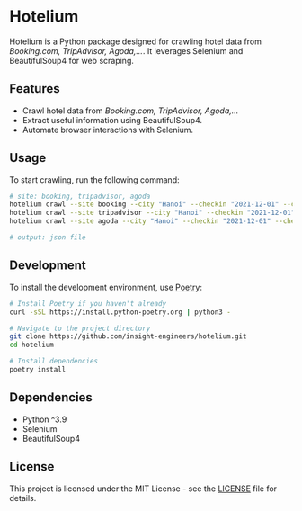 # Hotelium

Hotelium is a Python package designed for crawling hotel data from *Booking.com, TripAdvisor, Agoda,...*. It leverages Selenium and BeautifulSoup4 for web scraping.

## Features

- Crawl hotel data from *Booking.com, TripAdvisor, Agoda,...*
- Extract useful information using BeautifulSoup4.
- Automate browser interactions with Selenium.

## Usage

To start crawling, run the following command:

```bash
# site: booking, tripadvisor, agoda
hotelium crawl --site booking --city "Hanoi" --checkin "2021-12-01" --checkout "2021-12-02"
hotelium crawl --site tripadvisor --city "Hanoi" --checkin "2021-12-01" --checkout "2021-12-02"
hotelium crawl --site agoda --city "Hanoi" --checkin "2021-12-01" --checkout "2021-12-02"

# output: json file
```

## Development

To install the development environment, use [Poetry](https://python-poetry.org/):

```bash
# Install Poetry if you haven't already
curl -sSL https://install.python-poetry.org | python3 -

# Navigate to the project directory
git clone https://github.com/insight-engineers/hotelium.git
cd hotelium

# Install dependencies
poetry install
```

## Dependencies

- Python ^3.9
- Selenium
- BeautifulSoup4

## License

This project is licensed under the MIT License - see the [LICENSE](LICENSE) file for details.
```
